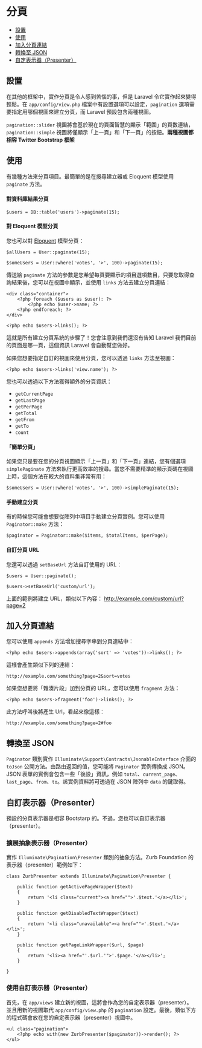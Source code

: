 # 分頁

- [設置](#configuration)
- [使用](#usage)
- [加入分頁連結](#appending-to-pagination-links)
- [轉換至 JSON](#converting-to-json)
- [自定表示器（Presenter）](#custom-presenters)

<a name="configuration"></a>
## 設置

在其他的框架中，實作分頁是令人感到苦惱的事，但是 Laravel 令它實作起來變得輕鬆。在 `app/config/view.php` 檔案中有設置選項可以設定，`pagination` 選項需要指定用哪個視圖來建立分頁，而 Laravel 預設包含兩種視圖。

`pagination::slider` 視圖將會基於現在的頁面智慧的顯示「範圍」的頁數連結，`pagination::simple` 視圖將僅顯示「上一頁」和「下一頁」的按鈕。**兩種視圖都相容 Twitter Bootstrap 框架**

<a name="usage"></a>
## 使用

有幾種方法來分頁項目。最簡單的是在搜尋建立器或 Eloquent 模型使用 `paginate` 方法。

#### 對資料庫結果分頁

	$users = DB::table('users')->paginate(15);

#### 對 Eloquent 模型分頁

您也可以對 [Eloquent](/docs/eloquent) 模型分頁：

	$allUsers = User::paginate(15);

	$someUsers = User::where('votes', '>', 100)->paginate(15);

傳送給 `paginate` 方法的參數是您希望每頁要顯示的項目選項數目，只要您取得查詢結果後，您可以在視圖中顯示，並使用 `links` 方法去建立分頁連結：

	<div class="container">
		<?php foreach ($users as $user): ?>
			<?php echo $user->name; ?>
		<?php endforeach; ?>
	</div>

	<?php echo $users->links(); ?>

這就是所有建立分頁系統的步驟了！您會注意到我們還沒有告知 Laravel 我們目前的頁面是哪一頁，這個資訊 Laravel 會自動幫您做好。

如果您想要指定自訂的視圖來使用分頁，您可以透過 `links` 方法至視圖：

	<?php echo $users->links('view.name'); ?>

您也可以透過以下方法獲得額外的分頁資訊：

- `getCurrentPage`
- `getLastPage`
- `getPerPage`
- `getTotal`
- `getFrom`
- `getTo`
- `count`


#### 「簡單分頁」

如果您只是要在您的分頁視圖顯示「上一頁」和「下一頁」連結，您有個選項 `simplePaginate` 方法來執行更高效率的搜尋。當您不需要精準的顯示頁碼在視圖上時，這個方法在較大的資料集非常有用：

	$someUsers = User::where('votes', '>', 100)->simplePaginate(15);

#### 手動建立分頁

有的時候您可能會想要從陣列中項目手動建立分頁實例。您可以使用 `Paginator::make` 方法：

	$paginator = Paginator::make($items, $totalItems, $perPage);

#### 自訂分頁 URL

您還可以透過 `setBaseUrl` 方法自訂使用的 URL：

	$users = User::paginate();

	$users->setBaseUrl('custom/url');

上面的範例將建立 URL，類似以下內容： http://example.com/custom/url?page=2

<a name="appending-to-pagination-links"></a>
## 加入分頁連結

您可以使用 `appends` 方法增加搜尋字串到分頁連結中：

	<?php echo $users->appends(array('sort' => 'votes'))->links(); ?>

這樣會產生類似下列的連結：

	http://example.com/something?page=2&sort=votes

如果您想要將「雜湊片段」加到分頁的 URL，您可以使用 `fragment` 方法：

	<?php echo $users->fragment('foo')->links(); ?>

此方法呼叫後將產生 Url，看起來像這樣：

	http://example.com/something?page=2#foo

<a name="converting-to-json"></a>
## 轉換至 JSON

`Paginator` 類別實作 `Illuminate\Support\Contracts\JsonableInterface` 介面的 `toJson` 公開方法。由路由返回的值，您可能將 `Paginator` 實例傳換成 JSON。JSON 表單的實例會包含一些「後設」資訊，例如 `total`、`current_page`、`last_page`、`from`、`to`。該實例資料將可透過在 JSON 陣列中 `data` 的鍵取得。

<a name="custom-presenters"></a>
## 自訂表示器（Presenter）

預設的分頁表示器是相容 Bootstarp 的。不過，您也可以自訂表示器（presenter）。

### 擴展抽象表示器（Presenter）

實作 `Illuminate\Pagination\Presenter` 類別的抽象方法。Zurb Foundation 的表示器（presenter）範例如下：

    class ZurbPresenter extends Illuminate\Pagination\Presenter {

        public function getActivePageWrapper($text)
        {
            return '<li class="current"><a href="">'.$text.'</a></li>';
        }

        public function getDisabledTextWrapper($text)
        {
            return '<li class="unavailable"><a href="">'.$text.'</a></li>';
        }

        public function getPageLinkWrapper($url, $page)
        {
            return '<li><a href="'.$url.'">'.$page.'</a></li>';
        }

    }

### 使用自訂表示器（Presenter）

首先，在 `app/views` 建立新的視圖，這將會作為您的自定表示器（presenter）。並且用新的視圖取代 `app/config/view.php` 的 `pagination` 設定。最後，類似下方的程式碼會放在您的自定表示器（presenter）視圖中。

    <ul class="pagination">
        <?php echo with(new ZurbPresenter($paginator))->render(); ?>
    </ul>
